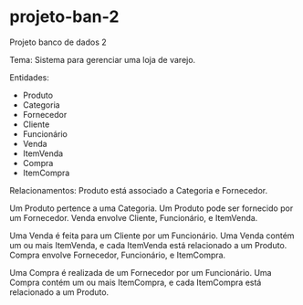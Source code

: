 # projeto-ban-2
Projeto banco de dados 2

Tema: Sistema para gerenciar uma loja de varejo.

Entidades:
- Produto
- Categoria
- Fornecedor
- Cliente
- Funcionário
- Venda
- ItemVenda
- Compra
- ItemCompra

Relacionamentos:
Produto está associado a Categoria e Fornecedor.

Um Produto pertence a uma Categoria.
Um Produto pode ser fornecido por um Fornecedor.
Venda envolve Cliente, Funcionário, e ItemVenda.

Uma Venda é feita para um Cliente por um Funcionário.
Uma Venda contém um ou mais ItemVenda, e cada ItemVenda está relacionado a um Produto.
Compra envolve Fornecedor, Funcionário, e ItemCompra.

Uma Compra é realizada de um Fornecedor por um Funcionário.
Uma Compra contém um ou mais ItemCompra, e cada ItemCompra está relacionado a um Produto.
